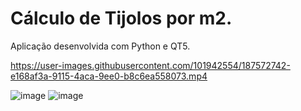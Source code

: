 # Cálculo de Tijolos por m2.

Aplicação desenvolvida com Python e QT5.

https://user-images.githubusercontent.com/101942554/187572742-e168af3a-9115-4aca-9ee0-b8c6ea558073.mp4

![image](https://user-images.githubusercontent.com/101942554/187571841-bd734713-ce35-46b8-b2a2-1a3316da4f48.png)
![image](https://user-images.githubusercontent.com/101942554/187571929-f187ea3a-6e28-4668-8706-f66dd60a4050.png)

